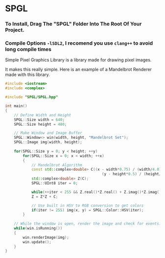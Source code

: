 # SPGL

### To Install, Drag The "SPGL" Folder Into The Root Of Your Project. 

### Compile Options `-lSDL2`, I recomend you use `clang++` to avoid long compile times

Simple Pixel Graphics Library is a library made for drawing pixel images.

It makes this really simple. Here is an example of a Mandelbrot Renderer made with this library.

```cpp
#include <iostream>
#include <complex>

#include "SPGL/SPGL.hpp"

int main()
{
	// Define Width and Height
	SPGL::Size width = 640;
	SPGL::Size height = 480;

	// Make Window and Image Buffer
	SPGL::Window<> win(width, height, "Mandelbrot Set");
    SPGL::Image img(width, height);
    
    for(SPGL::Size y = 0; y < height; ++y)
        for(SPGL::Size x = 0; x < width; ++x)
        {
            // Mandelbrot Algorithm
            const std::complex<double> C((x - width*0.75) / (width/4.0),
                                            (y - height*0.5) / (height/3.0));
            std::complex<double> Z(C);
            SPGL::UInt8 iter = 0;

            while(++iter < 255 && Z.real()*Z.real() + Z.imag()*Z.imag() < 4)
            Z = Z*Z + C;

            // Use built in HSV to RGB conversion to get colors
            if(iter != 255) img(x, y) = SPGL::Color::HSV(iter);
        }
    
	// While the window is open, render the image and check for events.
	while(win.isRunning()) 
	{
		win.renderImage(img); 
        win.update(); 
	}
}
```
